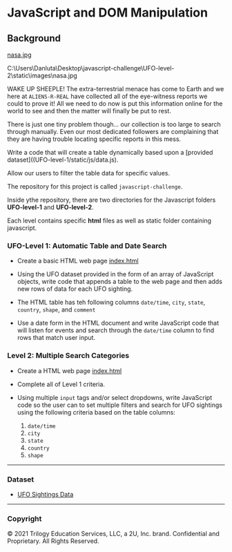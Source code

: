# JavaScript and DOM Manipulation

## Background

[nasa.jpg](UFO-level-2/images/nasa.jpg)
 
C:\Users\Danluta\Desktop\javascript-challenge\UFO-level-2\static\images\nasa.jpg

WAKE UP SHEEPLE! The extra-terrestrial menace has come to Earth and we here at `ALIENS-R-REAL` have collected all of the eye-witness reports we could to prove it! All we need to do now is put this information online for the world to see and then the matter will finally be put to rest.

There is just one tiny problem though... our collection is too large to search through manually. Even our most dedicated followers are complaining that they are having trouble locating specific reports in this mess.

Write a code that will create a table dynamically based upon a [provided dataset]((UFO-level-1/static/js/data.js).  

Allow our users to filter the table data for specific values. 

The repository for this project is called `javascript-challenge`. 

Inside ythe repository, there are two directories for the Javascript folders **UFO-level-1** and **UFO-level-2**.

Each level contains specific **html** files as well as static folder containing javascript. 


### UFO-Level 1: Automatic Table and Date Search

* Create a basic HTML web page [index.html](UFO-level-1/index.html) 

* Using the UFO dataset provided in the form of an array of JavaScript objects, write code that appends a table to the web page and then adds new rows of data for each UFO sighting.

* The HTML table has teh following columns `date/time`, `city`, `state`, `country`, `shape`, and `comment` 

* Use a date form in the HTML document and write JavaScript code that will listen for events and search through the `date/time` column to find rows that match user input.

### Level 2: Multiple Search Categories 

* Create a HTML web page [index.html](UFO-level-2/index.html) 

* Complete all of Level 1 criteria.

* Using multiple `input` tags and/or select dropdowns, write JavaScript code so the user can to set multiple filters and search for UFO sightings using the following criteria based on the table columns:

  1. `date/time`
  2. `city`
  3. `state`
  4. `country`
  5. `shape`

- - -

### Dataset

* [UFO Sightings Data](UFO-level-2/static/js/data.js)


- - -

### Copyright

© 2021 Trilogy Education Services, LLC, a 2U, Inc. brand. Confidential and Proprietary. All Rights Reserved.
